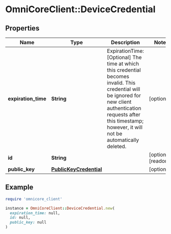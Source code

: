 # OmniCoreClient::DeviceCredential

## Properties

| Name | Type | Description | Notes |
| ---- | ---- | ----------- | ----- |
| **expiration_time** | **String** | ExpirationTime: [Optional] The time at which this credential becomes invalid. This credential will be ignored for new client authentication requests after this timestamp; however, it will not be automatically deleted. | [optional] |
| **id** | **String** |  | [optional][readonly] |
| **public_key** | [**PublicKeyCredential**](PublicKeyCredential.md) |  | [optional] |

## Example

```ruby
require 'omnicore_client'

instance = OmniCoreClient::DeviceCredential.new(
  expiration_time: null,
  id: null,
  public_key: null
)
```

